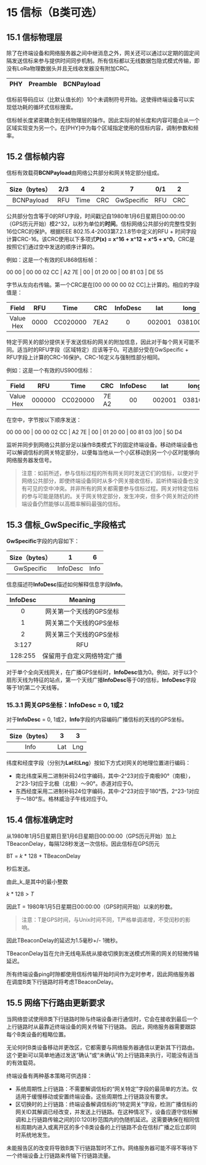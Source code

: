 # 15 信标（B类可选）

## 15.1 信标物理层

除了在终端设备和网络服务器之间中继消息之外，网关还可以通过以定期的固定间隔发送信标来参与提供时间同步机制。所有信标都以无线数据包隐式模式传输，即没有LoRa物理数据头并且无线收发器没有附加CRC。

| PHY | Preamble | BCNPayload |
| :---: | :---: | :---: |


信标前导码应以（比默认值长的）10个未调制符号开始。这使得终端设备可以实现低功耗的循环式信标搜索。

信标帧长度紧密耦合到无线物理层的操作。因此实际的帧长度和内容可能会从一个区域实现变为另一个。在\[PHY\]中为每个区域指定使用的信标内容，调制参数和频率。

## 15.2 信标帧内容

信标有效载荷**BCNPayload**由网络公共部分和网关特定部分组成。

| Size（bytes） | 2/3 | 4 | 2 | 7 | 0/1 | 2 |
| :---: | :---: | :---: | :---: | :---: | :---: | :---: |
| BCNPayload | RFU | Time | CRC | GwSpecific | RFU | CRC |

公共部分包含等于0的RFU字段，时间戳记自1980年1月6日星期日00:00:00（GPS历元开始）模2^32，以秒为单位的**时间**。信标网络公共部分的完整性受到16位CRC的保护。根据IEEE 802.15.4-2003第7.2.1.8节中定义的RFU + 时间字段计算CRC-16。该CRC使用以下多项式**P\(x\) = x^16 + x^12 + x^5 + x^0**。CRC是按照它们通过空中发送的顺序计算的。

例如：这是一个有效的EU868信标帧：

00 00 \| 00 00 02 CC \| A2 7E \| 00 \| 01 20 00 \| 00 81 03 \| DE 55

字节从左向右传输。第一个CRC是在\[00 00 00 00 02 CC\]上计算的。相应的字段值是：

| Field | RFU | Time | CRC | InfoDesc | lat | long | CRC |
| :---: | :---: | :---: | :---: | :---: | :---: | :---: | :---: |
| Value Hex | 0000 | CC020000 | 7EA2 | 0 | 002001 | 038100 | 55DE |

特定于网关的部分提供关于发送信标的网关的附加信息，因此对于每个网关可能不同。适当时的RFU字段（区域特定）应该等于0。可选部分受在GwSpecific + RFU字段上计算的CRC-16保护。CRC-16定义与强制性部分相同。

例如：这是一个有效的US900信标：

| Field | RFU | Time | CRC | InfoDesc | lat | long | RFU | CRC |
| :---: | :---: | :---: | :---: | :---: | :---: | :---: | :---: | :---: |
| Value Hex | 000000 | CC020000 | 7E A2 | 00 | 002001 | 038100 | 00 | D450 |

在空中，字节按以下顺序发送：

00 00 00 \| 00 00 02 CC \| A2 7E \| 00 \| 01 20 00 \| 00 81 03 \|00 \| 50 D4

监听并同步到网络公共部分足以操作B类模式下的固定终端设备。移动终端设备也可以解调信标的网关特定部分，以便每当他从一个小区移动到另一个小区时能够向网络服务器发信号。

> 注意：如前所述，参与信标过程的所有网关同时发送它们的信标，以使对于网络公共部分，即使终端设备同时从多个网关接收信标，监听终端设备也没有可见的空中冲突。并非所有的网关都需要参与信标过程。网关对特定信标的参与可能是随机的。关于网关特定部分，发生冲突，但多个网关附近的终端设备仍然能够以高概率解码最强的信标。

## 15.3 信标_GwSpecific_字段格式

**GwSpecific**字段的内容如下：

| Size（bytes） | 1 | 6 |
| :---: | :---: | :---: |
| GwSpecific | InfoDesc | Info |

信息描述符**InfoDesc**描述如何解释信息字段**Info**。

| InfoDesc | Meaning |
| :---: | :---: |
| 0 | 网关第一个天线的GPS坐标 |
| 1 | 网关第二个天线的GPS坐标 |
| 2 | 网关第三个天线的GPS坐标 |
| 3:127 | RFU |
| 128:255 | 保留用于自定义网络特定广播 |

对于单个全向天线网关，在广播GPS坐标时，**InfoDesc**值为0。例如，对于以3个扇形天线为特征的站点，第一个天线广播**InfoDesc**等于0的信标，**InfoDesc**字段等于1的第二个天线等。

### 15.3.1 网关GPS坐标：InfoDesc = 0, 1或2

对于**InfoDesc** = 0, 1或2，**Info**字段的内容编码广播信标的天线的GPS坐标。

| Size（bytes） | 3 | 3 |
| :---: | :---: | :---: |
| Info | Lat | Lng |

纬度和经度字段（分别为**Lat**和**Lng**）按如下方式对网关的地理位置进行编码：

* 南北纬度采用二进制补码24位字编码，其中-2^23对应于南极90°（南极），2^23-1对应于北极（北极）〜90°。赤道对应于0。
* 东西经度采用二进制补码24位字编码，其中-2^23对应于180°西，2^23-1对应于〜180°东。格林威治子午线对应于0。

## 15.4 信标准确定时

从1980年1月5日星期日至1月6日星期日00:00:00（GPS历元开始）加上TBeaconDelay，每隔128秒发送一次信标。因此信标在GPS历元

BT = _k_ \* 128 + TBeaconDelay

秒后发送。

由此_k_是其中的最小整数

_k_ \* 128 &gt; _T_

因此T = 1980年1月5日星期日00:00:00（GPS时间开始）以来的秒数。

> 注意：T是GPS时间，与Unix时间不同，T严格单调递增，不受闰秒的影响。

因此TBeaconDelay的延迟为1.5毫秒+/- 1微秒。

TBeaconDelay旨在允许无线电系统从接收切换到发送模式所需的网关的轻微传输延迟。

所有终端设备ping时隙都使用信标传输开始时间作为定时参考，因此网络服务器在调度B类下行链路时将考虑TBeaconDelay。

## 15.5 网络下行路由更新要求

当网络尝试使用B类下行链路时隙与终端设备进行通信时，它会在接收到最后一个上行链路时从最靠近终端设备的网关传输下行链路。 因此，网络服务器需要跟踪每个B类设备的粗略位置。

无论何时B类设备移动并更改区，它都需要与网络服务器通信以更新其下行路由。这个更新可以简单地通过发送“确认”或“未确认”的上行链路来执行，可能没有适当的有效载荷。

终端设备有两种基本策略可供选择：

* 系统周期性上行链路：不需要解调信标的“网关特定”字段的最简单的方法。仅适用于缓慢移动或安置终端设备。这些周期性上行链路没有要求。
* 区切换时的上行链路：终端设备解调信标的“特定网关”字段，检测广播信标的网关ID其解调已经改变，并发送上行链路。在这种情况下，设备应遵守信标解调和上行链路传输之间的\[0:120\]秒范围内的伪随机延迟。这需要确保在相同信标周期内进入或离开区的多个B类设备的上行链路不会在信标广播之后立即同时系统地发生。

未能报告区的改变将导致B类下行链路暂时不工作。网络服务器可能不得不等待下一个终端设备上行链路来传输下行链路流量。

